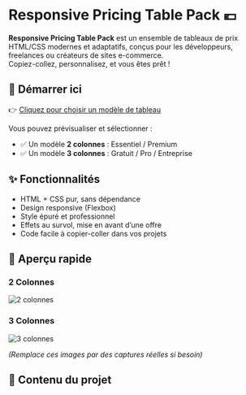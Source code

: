# Responsive Pricing Table Pack 💶

**Responsive Pricing Table Pack** est un ensemble de tableaux de prix HTML/CSS modernes et adaptatifs, conçus pour les développeurs, freelances ou créateurs de sites e-commerce.  
Copiez-collez, personnalisez, et vous êtes prêt !

## 🚀 Démarrer ici

👉 [Cliquez pour choisir un modèle de tableau](https://julien-webcom-studio.github.io/Responsive-Pricing-Table-Pack/)

Vous pouvez prévisualiser et sélectionner :
- ✅ Un modèle **2 colonnes** : Essentiel / Premium
- ✅ Un modèle **3 colonnes** : Gratuit / Pro / Entreprise

## ✨ Fonctionnalités

- HTML + CSS pur, sans dépendance
- Design responsive (Flexbox)
- Style épuré et professionnel
- Effets au survol, mise en avant d’une offre
- Code facile à copier-coller dans vos projets

## 📸 Aperçu rapide

### 2 Colonnes
![2 colonnes](https://dummyimage.com/600x300/cccccc/000000&text=2+Colonnes)

### 3 Colonnes
![3 colonnes](https://dummyimage.com/900x300/cccccc/000000&text=3+Colonnes)

_(Remplace ces images par des captures réelles si besoin)_

## 📂 Contenu du projet

